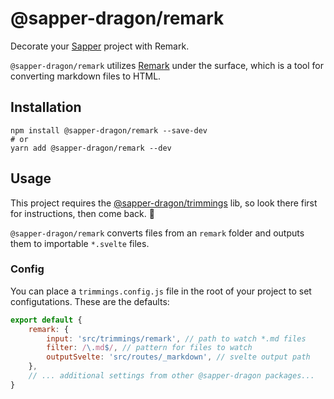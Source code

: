 # @sapper-dragon/remark

Decorate your [Sapper](https://sapper.svelte.dev/) project with Remark.

`@sapper-dragon/remark` utilizes [Remark](https://remark.js.org/) under the surface, which is a tool for converting markdown files to HTML.

## Installation

```
npm install @sapper-dragon/remark --save-dev
# or
yarn add @sapper-dragon/remark --dev
```

## Usage

This project requires the [@sapper-dragon/trimmings](https://github.com/sapper-dragon/trimmings) lib, so look there first for instructions, then come back. 💫

`@sapper-dragon/remark` converts files from an `remark` folder and outputs them to importable `*.svelte` files.

### Config

You can place a `trimmings.config.js` file in the root of your project to set configutations. These are the defaults:

```js
export default {
	remark: {
		input: 'src/trimmings/remark', // path to watch *.md files
		filter: /\.md$/, // pattern for files to watch
		outputSvelte: 'src/routes/_markdown', // svelte output path
	},
	// ... additional settings from other @sapper-dragon packages...
}
```
